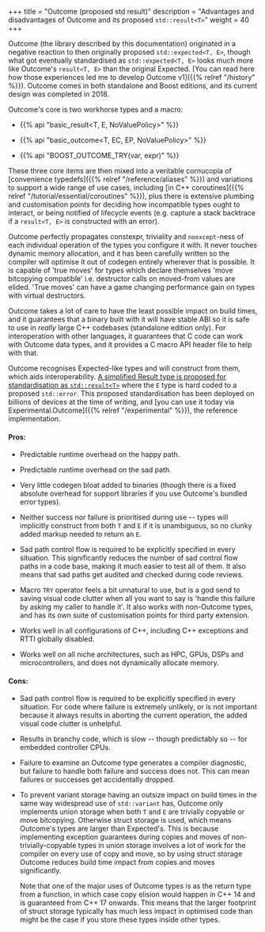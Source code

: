 +++
title = "Outcome (proposed std result)"
description = "Advantages and disadvantages of Outcome and its proposed `std::result<T>`"
weight = 40
+++

Outcome (the library described by this documentation) originated in a negative reaction to then originally proposed `std::expected<T, E>`, though what got eventually standardised as `std::expected<T, E>` looks much more like Outcome's `result<T, E>` than the original Expected. [You can read here how those experiences led me to develop Outcome v1]({{% relref "/history" %}}). Outcome comes in both standalone and Boost editions, and its current design was completed in 2018.

Outcome's core is two workhorse types and a macro:

- {{% api "basic_result<T, E, NoValuePolicy>" %}}

- {{% api "basic_outcome<T, EC, EP, NoValuePolicy>" %}}

- {{% api "BOOST_OUTCOME_TRY(var, expr)" %}}

These three core items are then mixed into a veritable cornucopia of [convenience typedefs]({{% relref "/reference/aliases" %}}) and variations to support a wide range of use cases, including [in C++ coroutines]({{% relref "/tutorial/essential/coroutines" %}}), plus there is extensive plumbing and customisation points for deciding how incompatible types ought to interact, or being notified of lifecycle events (e.g. capture a stack backtrace if a `result<T, E>` is constructed with an error).

Outcome perfectly propagates constexpr, triviality and `noexcept`-ness of each individual operation of the types you configure it with. It never touches dynamic memory allocation, and it has been carefully written so the compiler will optimise it out of codegen entirely wherever that is possible. It is capable of 'true moves' for types which declare themselves 'move bitcopying compatible' i.e. destructor calls on moved-from values are elided. 'True moves' can have a game changing performance gain on types with virtual destructors.

Outcome takes a lot of care to have the least possible impact on build times, and it guarantees that a binary built with it will have stable ABI so it is safe to use in _really_ large C++ codebases (standalone edition only). For interoperation with other languages, it guarantees that C code can work with Outcome data types, and it provides a C macro API header file to help with that.

Outcome recognises Expected-like types and will construct from them, which aids interoperability. [A simplified Result type is proposed for standardisation as `std::result<T>`](https://wg21.link/P1028) where the `E` type is hard coded to a proposed `std::error`. This proposed standardisation has been deployed on billions of devices at the time of writing, and [you can use it today via Experimental.Outcome]({{% relref "/experimental" %}}), the reference implementation.


#### Pros:

- Predictable runtime overhead on the happy path.

- Predictable runtime overhead on the sad path.

- Very little codegen bloat added to binaries (though there is a fixed absolute overhead for support libraries if you use Outcome's bundled error types).

- Neither success nor failure is prioritised during use -- types will implicitly construct from both `T` and `E` if it is unambiguous, so no clunky added markup needed to return an `E`.

- Sad path control flow is required to be explicitly specified in every situation. This significantly reduces the number of sad control flow paths in a code base, making it much easier to test all of them. It also means that sad paths get audited and checked during code reviews.

- Macro `TRY` operator feels a bit unnatural to use, but is a god send to saving visual code clutter when all you want to say is 'handle this failure by asking my caller to handle it'. It also works with non-Outcome types, and has its own suite of customisation points for third party extension.

- Works well in all configurations of C++, including C++ exceptions and RTTI globally disabled.

- Works well on all niche architectures, such as HPC, GPUs, DSPs and microcontrollers, and does not dynamically allocate memory.

#### Cons:

- Sad path control flow is required to be explicitly specified in every situation. For code where failure is extremely unlikely, or is not important because it always results in aborting the current operation, the added visual code clutter is unhelpful.

- Results in branchy code, which is slow -- though predictably so -- for embedded controller CPUs.

- Failure to examine an Outcome type generates a compiler diagnostic, but failure to handle both failure and success does not. This can mean failures or successes get accidentally dropped.

- To prevent variant storage having an outsize impact on build times in the same way widespread use of `std::variant` has, Outcome only implements union storage when both `T` and `E` are trivially copyable or move bitcopying. Otherwise struct storage is used, which means Outcome's types are larger than Expected's. This is because implementing exception guarantees during copies and moves of non-trivially-copyable types in union storage involves a lot of work for the compiler on every use of copy and move, so by using struct storage Outcome reduces build time impact from copies and moves significantly.

    Note that one of the major uses of Outcome types is as the return type from a function, in which case copy elision would happen in C++ 14 and is guaranteed from C++ 17 onwards. This means that the larger footprint of struct storage typically has much less impact in optimised code than might be the case if you store these types inside other types.
